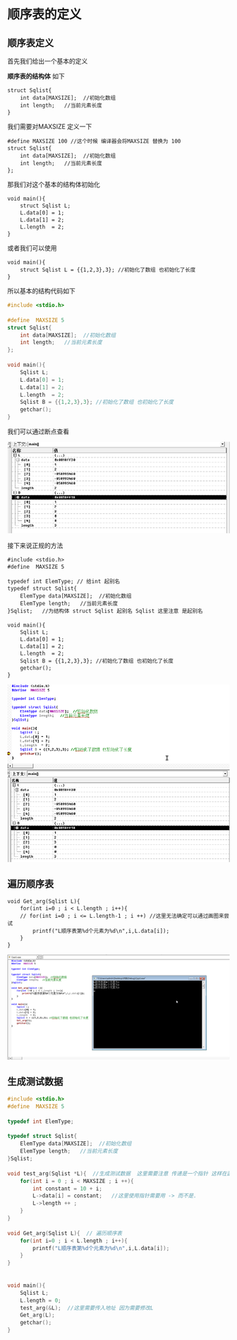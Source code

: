# 顺序表的定义

## 顺序表定义

首先我们给出一个基本的定义

**顺序表的结构体** 如下

```
struct Sqlist{
	int data[MAXSIZE];  //初始化数组
	int length;   //当前元素长度
}
```

我们需要对MAXSIZE 定义一下

```
#define MAXSIZE 100 //这个时候 编译器会将MAXSIZE 替换为 100 
struct Sqlist{
	int data[MAXSIZE];  //初始化数组
	int length;   //当前元素长度
};
```

那我们对这个基本的结构体初始化

```
void main(){
	struct Sqlist L;
	L.data[0] = 1;
	L.data[1] = 2;
	L.length  = 2;
}
```

或者我们可以使用

```
void main(){
	struct Sqlist L = {{1,2,3},3}; //初始化了数组 也初始化了长度 
}
```

所以基本的结构代码如下

```c
#include <stdio.h>

#define  MAXSIZE 5
struct Sqlist{
	int data[MAXSIZE];  //初始化数组
	int length;   //当前元素长度
};

void main(){
	Sqlist L;
	L.data[0] = 1;
	L.data[1] = 2;
	L.length  = 2;
	Sqlist B = {{1,2,3},3}; //初始化了数组 也初始化了长度 
	getchar();
}
```

我们可以通过断点查看

![image-20250326125701081](https://raw.githubusercontent.com/Xioaruan912/pic/main/image-20250326125701081.png)

接下来说正规的方法

```
#include <stdio.h>
#define  MAXSIZE 5

typedef int ElemType; // 给int 起别名
typedef struct Sqlist{
	ElemType data[MAXSIZE];  //初始化数组
	ElemType length;   //当前元素长度
}Sqlist;   //为结构体 struct Sqlist 起别名 Sqlist 这里注意 是起别名

void main(){
	Sqlist L;
	L.data[0] = 1;
	L.data[1] = 2;
	L.length  = 2;
	Sqlist B = {{1,2,3},3}; //初始化了数组 也初始化了长度 
	getchar();
}
```

![image-20250326130043351](https://raw.githubusercontent.com/Xioaruan912/pic/main/image-20250326130043351.png)

## 遍历顺序表

```
void Get_arg(Sqlist L){
	for(int i=0 ; i < L.length ; i++){
	// for(int i=0 ; i <= L.length-1 ; i ++) //这里无法确定可以通过画图来尝试
		printf("L顺序表第%d个元素为%d\n",i,L.data[i]);
	}
}
```

![image-20250326131219196](https://raw.githubusercontent.com/Xioaruan912/pic/main/image-20250326131219196.png)

## 生成测试数据

```c
#include <stdio.h>
#define  MAXSIZE 5

typedef int ElemType;

typedef struct Sqlist{
	ElemType data[MAXSIZE];  //初始化数组
	ElemType length;   //当前元素长度
}Sqlist;

void test_arg(Sqlist *L){  //生成测试数据  这里需要注意 传递是一个指针 这样在函数内部可以对 main函数的 Sqlist 进行修改
	for(int i = 0 ; i < MAXSIZE ; i ++){
		int constant = 10 + i;
		L->data[i] = constant;   //这里使用指针需要用 -> 而不是.
		L->length ++ ;  
	}
}

void Get_arg(Sqlist L){  // 遍历顺序表
	for(int i=0 ; i < L.length ; i++){
		printf("L顺序表第%d个元素为%d\n",i,L.data[i]);
	}
}


void main(){
	Sqlist L;
	L.length = 0;
	test_arg(&L);  //这里需要传入地址 因为需要修改L
	Get_arg(L);
	getchar();
}
```

